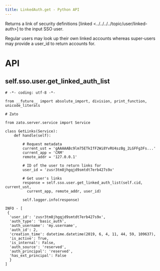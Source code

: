 ```yaml
---
title: LinkedAuth.get - Python API
---
```


Returns a link of security definitions [linked \<../../../../topic/user/linked-auth\>] to the input SSO user.

Regular users may look up their own linked accounts whereas super-users may provide a user_id to return accounts for.

API
===

self.sso.user.get_linked_auth_list
----------------------------------

``` {.python}
# -*- coding: utf-8 -*-

from __future__ import absolute_import, division, print_function, unicode_literals

# Zato

from zato.server.service import Service

class GetLinks(Service):
    def handle(self):

        # Request metadata
        current_ust = 'gAAAAABc9lm75ETkIfF2Wi8YvRU4szBg_2LGFFg3Fs...'
        current_app = 'CRM'
        remote_addr = '127.0.0.1'

        # ID of the user to return links for
        user_id = 'zusr3tm8jhgqjd9smtdt7erb427s9x'

        # Get user's links
        response = self.sso.user.get_linked_auth_list(self.cid, current_ust,
          current_app, remote_addr, user_id)

        self.logger.info(response)
```

``` {.python}
INFO - [
 {
  'user_id': 'zusr3tm8jhgqjd9smtdt7erb427s9x',
  'auth_type': 'basic_auth',
  'auth_username': 'my.username',
  'auth_id': 2,
  'creation_time': datetime.datetime(2019, 6, 4, 11, 44, 59, 109637),
  'is_active': True,
  'is_internal': False,
  'auth_source': 'reserved',
  'auth_principal': 'reserved',
  'has_ext_principal': False
  }
]
```
